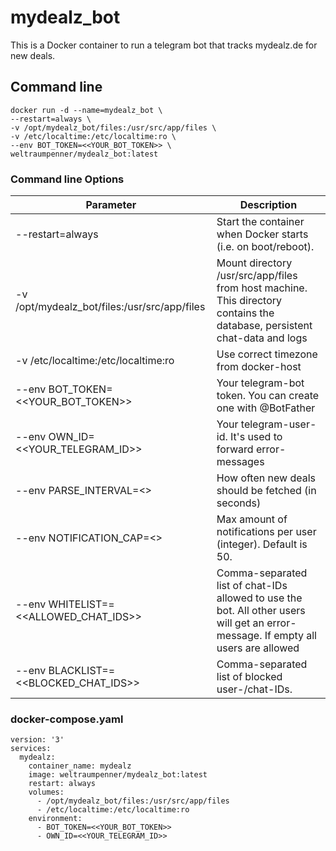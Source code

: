 # mydealz_bot
This is a Docker container to run a telegram bot that tracks mydealz.de for new deals.

## Command line

    docker run -d --name=mydealz_bot \
    --restart=always \
    -v /opt/mydealz_bot/files:/usr/src/app/files \
    -v /etc/localtime:/etc/localtime:ro \
    --env BOT_TOKEN=<<YOUR_BOT_TOKEN>> \
    weltraumpenner/mydealz_bot:latest

### Command line Options

| Parameter                                    | Description                                                                                                                        |
|----------------------------------------------|------------------------------------------------------------------------------------------------------------------------------------|
| --restart=always                             | Start the container when Docker starts (i.e. on boot/reboot).                                                                      |
| -v /opt/mydealz_bot/files:/usr/src/app/files | Mount directory /usr/src/app/files from host machine. This directory contains the database, persistent chat-data and logs          |
| -v /etc/localtime:/etc/localtime:ro          | Use correct timezone from docker-host                                                                                              |
| --env BOT_TOKEN=<<YOUR_BOT_TOKEN>>           | Your telegram-bot token. You can create one with @BotFather                                                                        |
| --env OWN_ID=<<YOUR_TELEGRAM_ID>>            | Your telegram-user-id. It's used to forward error-messages                                                                         |
| --env PARSE_INTERVAL=<<INTERVAL>>            | How often new deals should be fetched (in seconds)                                                                                 |
| --env NOTIFICATION_CAP=<<CAP>>               | Max amount of notifications per user (integer). Default is 50.                                                                     |
| --env WHITELIST==<<ALLOWED_CHAT_IDS>>        | Comma-separated list of chat-IDs allowed to use the bot. All other users will get an error-message. If empty all users are allowed |
| --env BLACKLIST==<<BLOCKED_CHAT_IDS>>        | Comma-separated list of blocked user-/chat-IDs.                                                                                    |

### docker-compose.yaml

    version: '3'
    services:
      mydealz:
        container_name: mydealz
        image: weltraumpenner/mydealz_bot:latest
        restart: always
        volumes:
          - /opt/mydealz_bot/files:/usr/src/app/files
          - /etc/localtime:/etc/localtime:ro
        environment:
          - BOT_TOKEN=<<YOUR_BOT_TOKEN>>
          - OWN_ID=<<YOUR_TELEGRAM_ID>>
